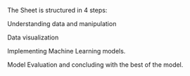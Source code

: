 The Sheet is structured in 4 steps:

Understanding data and manipulation

Data visualization

Implementing Machine Learning models. 

Model Evaluation and concluding with the best of the model.